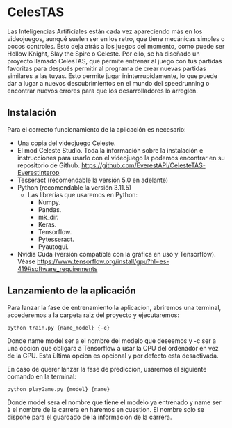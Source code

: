# CelesTAS

Las Inteligencias Artificiales están cada vez apareciendo más en los videojuegos, aunqué suelen ser en los retro, que tiene mecánicas simples o pocos controles. Esto deja atrás a los juegos del momento, como puede ser Hollow Knight, Slay the Spire o Celeste. Por ello, se ha diseñado un proyecto llamado CelesTAS, que permite entrenar al juego con tus partidas favoritas para después permitir al programa de crear nuevas partidas similares a las tuyas. Esto permite jugar ininterrupidamente, lo que puede dar a lugar a nuevos descubrimientos en el mundo del speedrunning o encontrar nuevos errores para que los desarrolladores lo arreglen.

## Instalación
 Para el correcto funcionamiento de la aplicación es necesario:
 * Una copia del videojuego Celeste.
 * El mod Celeste Studio. Toda la información sobre la instalación e instrucciones para usarlo con el videojuego la podemos encontrar en su repositorio de Github. https://github.com/EverestAPI/CelesteTAS-EverestInterop
 * Tesseract (recomendable la versión 5.0 en adelante)
 * Python (recomendable la versión 3.11.5)
     * Las librerías que usaremos en Python:
         * Numpy.
         * Pandas.
         * mk_dir.
         * Keras.
         * Tensorflow.
         * Pytesseract.
         * Pyautogui.
* Nvidia Cuda (versión compatible con la gráfica en uso y Tensorflow). Véase https://www.tensorflow.org/install/gpu?hl=es-419#software_requirements


## Lanzamiento de la aplicación

Para lanzar la fase de entrenamiento la aplicacíon, abriremos una terminal, accederemos a la carpeta raiz del proyecto y ejecutaremos:
```CMD
python train.py {name_model} {-c}
```

Donde name model ser a el nombre del modelo que deseemos y -c ser a una opcion que obligara a Tensorflow a usar la CPU del ordenador en vez de la GPU. Esta ́ultima opcion es opcional y por defecto esta desactivada.

En caso de querer lanzar la fase de prediccion, usaremos el siguiente comando en la terminal:
```CMD
python playGame.py {model} {name}
```

Donde model sera el nombre que tiene el modelo ya entrenado y name ser ́a el nombre de la carrera en haremos en cuestion. El nombre solo se dispone para el guardado de la informacion de la carrera.


